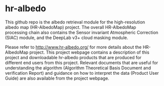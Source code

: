 # hr-albedo

This github repo is the albedo retrieval module for the high-resolution 
albedo map (HR-AlbedoMap) project. The overall HR-AlbedoMap processing chain
also contains the Sensor invariant Atmospheric Correction (SIAC) module, and
the DeepLab v3+ cloud masking module.

Please refer to http://www.hr-albedo.org/ for more details about the HR-AlbedoMap
project. This project webpage contains a description of this project and downloadable 
hr-albedo products that are produced for different end users from this project. Relevant 
documents that are useful for understanding the algorithm (Algorithm Theoretical Basis Document and 
verification Report) and guidance on how to interpret the data (Product User Guide) are
also available from the project webpage.

